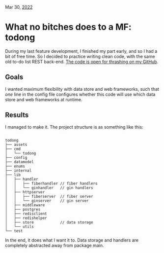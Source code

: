 Mar 30, [2022](/blog/2022/)

# What no bitches does to a MF: todong

During my last feature development, I finished my part early, and so I had a bit of free time. So I decided to practice writing clean code, with the same old to-do list REST back-end. [The code is open for thrashing on my GitHub](https://github.com/artnoi43/todong).

## Goals

I wanted maximum flexibility with data store and web frameworks, such that *one* line in the config file configures whether this code will use which data store and web frameworks at runtime.

## Results

I managed to make it. The project structure is as something like this:

<pre><code>
todong
├── assets
├── cmd
│   └── todong
├── config
├── datamodel
├── enums
├── internal
├── lib
│   ├── handler
│   │   ├── fiberhandler // fiber handlers
│   │   └── ginhandler   // gin handlers
│   ├── httpserver
│   │   ├── fiberserver  // fiber server
│   │   └── ginserver    // gin server
│   ├── middleware
│   ├── postgres
│   ├── redisclient
│   ├── redishelper
│   ├── store            // data storage
│   └── utils
└── test
</code></pre>

In the end, it does what I want it to. Data storage and handlers are completely abstracted away from package main.
